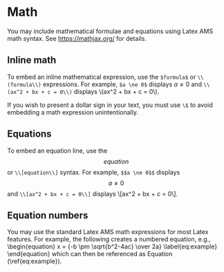 # Math

You may include mathematical formulae and equations using Latex AMS math syntax. See https://mathjax.org/ for details.

## Inline math

To embed an inline mathematical expression, use the `$formula$` or `\\(formula\\)` expressions.  For example, `$a \ne 0$` displays $a \ne 0$ and `\\(ax^2 + bx + c = 0\\)` displays \\(ax^2 + bx + c = 0\\).

If you wish to present a dollar sign in your text, you must use `\$` to avoid embedding a math expression unintentionally.

## Equations

To embed an equation line, use the $$equation$$ or `\\[equation\\]` syntax.
For example, `$$a \ne 0$$` displays $$a \ne 0$$ and `\\[ax^2 + bx + c = 0\\]` displays \\[ax^2 + bx + c = 0\\].

## Equation numbers

You may use the standard Latex AMS math expressions for most Latex features. For example, the following creates a numbered equation, e.g.,
\\begin{equation}
    x = {-b \\pm \\sqrt{b^2-4ac} \\over 2a}
    \\label{eq:example}
\\end{equation}
which can then be referenced as Equation (\\ref{eq:example}).